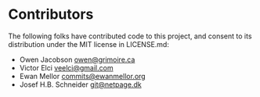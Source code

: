 # Contributors

The following folks have contributed code to this project, and consent to its
distribution under the MIT license in LICENSE.md:

* Owen Jacobson <owen@grimoire.ca>
* Victor Elci <veelci@gmail.com>
* Ewan Mellor <commits@ewanmellor.org>
* Josef H.B. Schneider <git@netpage.dk>
